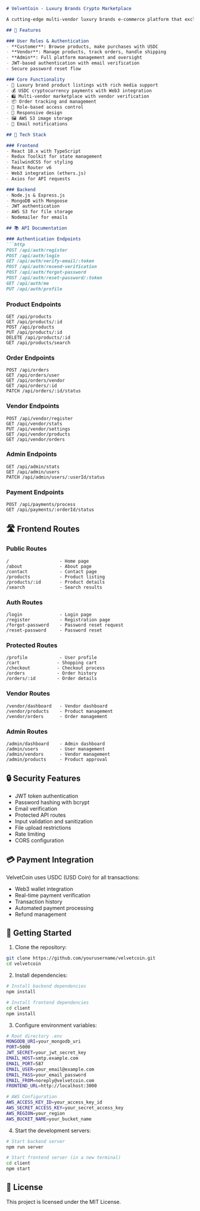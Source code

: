 ```markdown
# VelvetCoin - Luxury Brands Crypto Marketplace

A cutting-edge multi-vendor luxury brands e-commerce platform that exclusively accepts cryptocurrency payments (USDC). Built with React, TypeScript, Node.js, and MongoDB.

## 🌟 Features

### User Roles & Authentication
- **Customer**: Browse products, make purchases with USDC
- **Vendor**: Manage products, track orders, handle shipping
- **Admin**: Full platform management and oversight
- JWT-based authentication with email verification
- Secure password reset flow

### Core Functionality
- 💎 Luxury brand product listings with rich media support
- 💰 USDC cryptocurrency payments with Web3 integration
- 🛍️ Multi-vendor marketplace with vendor verification
- 📦 Order tracking and management
- 🔐 Role-based access control
- 📱 Responsive design
- 🖼️ AWS S3 image storage
- 📧 Email notifications

## 🚀 Tech Stack

### Frontend
- React 18.x with TypeScript
- Redux Toolkit for state management
- TailwindCSS for styling
- React Router v6
- Web3 integration (ethers.js)
- Axios for API requests

### Backend
- Node.js & Express.js
- MongoDB with Mongoose
- JWT authentication
- AWS S3 for file storage
- Nodemailer for emails

## 📚 API Documentation

### Authentication Endpoints
```http
POST /api/auth/register
POST /api/auth/login
GET /api/auth/verify-email/:token
POST /api/auth/resend-verification
POST /api/auth/forgot-password
POST /api/auth/reset-password/:token
GET /api/auth/me
PUT /api/auth/profile
```

### Product Endpoints
```http
GET /api/products
GET /api/products/:id
POST /api/products
PUT /api/products/:id
DELETE /api/products/:id
GET /api/products/search
```

### Order Endpoints
```http
POST /api/orders
GET /api/orders/user
GET /api/orders/vendor
GET /api/orders/:id
PATCH /api/orders/:id/status
```

### Vendor Endpoints
```http
POST /api/vendor/register
GET /api/vendor/stats
PUT /api/vendor/settings
GET /api/vendor/products
GET /api/vendor/orders
```

### Admin Endpoints
```http
GET /api/admin/stats
GET /api/admin/users
PATCH /api/admin/users/:userId/status
```

### Payment Endpoints
```http
POST /api/payments/process
GET /api/payments/:orderId/status
```

## 🛣️ Frontend Routes

### Public Routes
```
/                   - Home page
/about              - About page
/contact            - Contact page
/products           - Product listing
/products/:id       - Product details
/search             - Search results
```

### Auth Routes
```
/login              - Login page
/register           - Registration page
/forgot-password    - Password reset request
/reset-password     - Password reset
```

### Protected Routes
```
/profile            - User profile
/cart              - Shopping cart
/checkout          - Checkout process
/orders            - Order history
/orders/:id        - Order details
```

### Vendor Routes
```
/vendor/dashboard   - Vendor dashboard
/vendor/products    - Product management
/vendor/orders      - Order management
```

### Admin Routes
```
/admin/dashboard    - Admin dashboard
/admin/users        - User management
/admin/vendors      - Vendor management
/admin/products     - Product approval
```

## 🔒 Security Features

- JWT token authentication
- Password hashing with bcrypt
- Email verification
- Protected API routes
- Input validation and sanitization
- File upload restrictions
- Rate limiting
- CORS configuration

## 💳 Payment Integration

VelvetCoin uses USDC (USD Coin) for all transactions:
- Web3 wallet integration
- Real-time payment verification
- Transaction history
- Automated payment processing
- Refund management

## 🚀 Getting Started

1. Clone the repository:
```bash
git clone https://github.com/yourusername/velvetcoin.git
cd velvetcoin
```

2. Install dependencies:
```bash
# Install backend dependencies
npm install

# Install frontend dependencies
cd client
npm install
```

3. Configure environment variables:
```bash
# Root directory .env
MONGODB_URI=your_mongodb_uri
PORT=5000
JWT_SECRET=your_jwt_secret_key
EMAIL_HOST=smtp.example.com
EMAIL_PORT=587
EMAIL_USER=your_email@example.com
EMAIL_PASS=your_email_password
EMAIL_FROM=noreply@velvetcoin.com
FRONTEND_URL=http://localhost:3000

# AWS Configuration
AWS_ACCESS_KEY_ID=your_access_key_id
AWS_SECRET_ACCESS_KEY=your_secret_access_key
AWS_REGION=your_region
AWS_BUCKET_NAME=your_bucket_name
```

4. Start the development servers:
```bash
# Start backend server
npm run server

# Start frontend server (in a new terminal)
cd client
npm start
```

## 📝 License

This project is licensed under the MIT License.
```